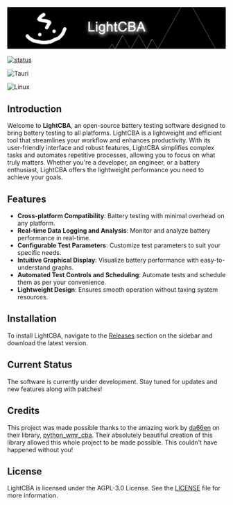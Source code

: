 <img src=".github/CBAStudioBanner.jpg" />

[![status](https://shields.io/badge/status-unstable-yellow.svg)](https://github.com/Cybertaco360/LightCBA)

![Tauri](https://img.shields.io/badge/tauri-%2324C8DB.svg?style=for-the-badge&logo=tauri&logoColor=%23FFFFFF)

![Linux](https://img.shields.io/badge/Linux-FCC624?style=for-the-badge&logo=linux&logoColor=black)

## Introduction

Welcome to **LightCBA**, an open-source battery testing software designed to bring battery testing to all platforms. LightCBA is a lightweight and efficient tool that streamlines your workflow and enhances productivity. With its user-friendly interface and robust features, LightCBA simplifies complex tasks and automates repetitive processes, allowing you to focus on what truly matters. Whether you're a developer, an engineer, or a battery enthusiast, LightCBA offers the lightweight performance you need to achieve your goals.

## Features

- **Cross-platform Compatibility**: Battery testing with minimal overhead on any platform.
- **Real-time Data Logging and Analysis**: Monitor and analyze battery performance in real-time.
- **Configurable Test Parameters**: Customize test parameters to suit your specific needs.
- **Intuitive Graphical Display**: Visualize battery performance with easy-to-understand graphs.
- **Automated Test Controls and Scheduling**: Automate tests and schedule them as per your convenience.
- **Lightweight Design**: Ensures smooth operation without taxing system resources.

## Installation

To install LightCBA, navigate to the [Releases](#) section on the sidebar and download the latest version.

## Current Status

The software is currently under development. Stay tuned for updates and new features along with patches!

## Credits

This project was made possible thanks to the amazing work by [da66en](https://github.com/da66en) on their library, [python_wmr_cba](https://github.com/da66en/python_wmr_cba). Their absolutely beautiful creation of this library allowed this whole project to be made possible. This couldn't have happened without you!

## License

LightCBA is licensed under the AGPL-3.0 License. See the [LICENSE](LICENSE) file for more information.
